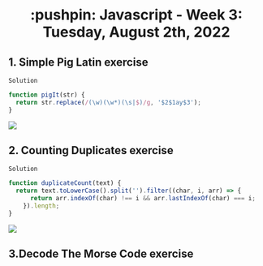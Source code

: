 <h1 align="center">:pushpin: Javascript - Week 3: Tuesday, August 2th, 2022</h1>

<h2>1. Simple Pig Latin exercise</h2>

`Solution`

```javascript
function pigIt(str) {
  return str.replace(/(\w)(\w*)(\s|$)/g, '$2$1ay$3');
}
```
<img src="https://i.ibb.co/9w3L51M/imagen-2022-08-09-022828808.png">

<h2>2. Counting Duplicates exercise</h2>

`Solution`

```javascript
function duplicateCount(text) {
  return text.toLowerCase().split('').filter((char, i, arr) => {
      return arr.indexOf(char) !== i && arr.lastIndexOf(char) === i;
    }).length;
}
```
<img src="https://i.ibb.co/9w3L51M/imagen-2022-08-09-022828808.png">
<h2>3.Decode The Morse Code exercise</h2>
